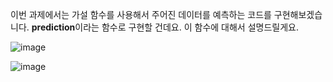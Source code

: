이번 과제에서는 가설 함수를 사용해서 주어진 데이터를 예측하는 코드를 구현해보겠습니다. **prediction**이라는 함수로 구현할 건데요. 이 함수에 대해서 설명드릴게요.

![image](https://user-images.githubusercontent.com/64893709/116810834-f6389900-ab80-11eb-8e6b-02a7fe3d28cb.png)

![image](https://user-images.githubusercontent.com/64893709/116810843-fb95e380-ab80-11eb-9463-a1c903e90c40.png)
